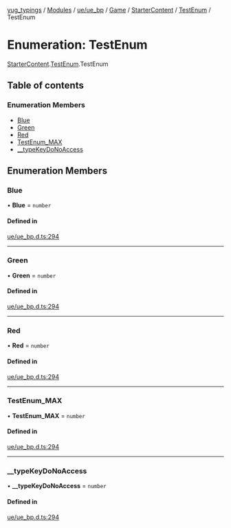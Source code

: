 [yug_typings](../README.md) / [Modules](../modules.md) / [ue/ue\_bp](../modules/ue_ue_bp.md) / [Game](../modules/ue_ue_bp.Game.md) / [StarterContent](../modules/ue_ue_bp.Game.StarterContent.md) / [TestEnum](../modules/ue_ue_bp.Game.StarterContent.TestEnum.md) / TestEnum

# Enumeration: TestEnum

[StarterContent](../modules/ue_ue_bp.Game.StarterContent.md).[TestEnum](../modules/ue_ue_bp.Game.StarterContent.TestEnum.md).TestEnum

## Table of contents

### Enumeration Members

- [Blue](ue_ue_bp.Game.StarterContent.TestEnum.TestEnum.md#blue)
- [Green](ue_ue_bp.Game.StarterContent.TestEnum.TestEnum.md#green)
- [Red](ue_ue_bp.Game.StarterContent.TestEnum.TestEnum.md#red)
- [TestEnum\_MAX](ue_ue_bp.Game.StarterContent.TestEnum.TestEnum.md#testenum_max)
- [\_\_typeKeyDoNoAccess](ue_ue_bp.Game.StarterContent.TestEnum.TestEnum.md#__typekeydonoaccess)

## Enumeration Members

### Blue

• **Blue** = `number`

#### Defined in

[ue/ue_bp.d.ts:294](https://github.com/YugMetaverse/yug_typings/blob/b7d9b19/ue/ue_bp.d.ts#L294)

___

### Green

• **Green** = `number`

#### Defined in

[ue/ue_bp.d.ts:294](https://github.com/YugMetaverse/yug_typings/blob/b7d9b19/ue/ue_bp.d.ts#L294)

___

### Red

• **Red** = `number`

#### Defined in

[ue/ue_bp.d.ts:294](https://github.com/YugMetaverse/yug_typings/blob/b7d9b19/ue/ue_bp.d.ts#L294)

___

### TestEnum\_MAX

• **TestEnum\_MAX** = `number`

#### Defined in

[ue/ue_bp.d.ts:294](https://github.com/YugMetaverse/yug_typings/blob/b7d9b19/ue/ue_bp.d.ts#L294)

___

### \_\_typeKeyDoNoAccess

• **\_\_typeKeyDoNoAccess** = `number`

#### Defined in

[ue/ue_bp.d.ts:294](https://github.com/YugMetaverse/yug_typings/blob/b7d9b19/ue/ue_bp.d.ts#L294)
